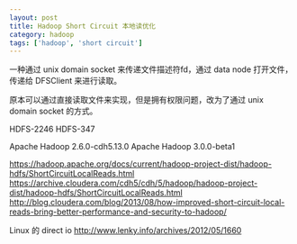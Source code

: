 ```yaml
---
layout: post
title: Hadoop Short Circuit 本地读优化
category: hadoop
tags: ['hadoop', 'short circuit']
---
```


一种通过 unix domain socket 来传递文件描述符fd，通过 data node 打开文件，传递给 DFSClient 来进行读取。

原本可以通过直接读取文件来实现，但是拥有权限问题，改为了通过 unix domain socket 的方式。

HDFS-2246
HDFS-347

Apache Hadoop 2.6.0-cdh5.13.0
Apache Hadoop 3.0.0-beta1


https://hadoop.apache.org/docs/current/hadoop-project-dist/hadoop-hdfs/ShortCircuitLocalReads.html
https://archive.cloudera.com/cdh5/cdh/5/hadoop/hadoop-project-dist/hadoop-hdfs/ShortCircuitLocalReads.html
http://blog.cloudera.com/blog/2013/08/how-improved-short-circuit-local-reads-bring-better-performance-and-security-to-hadoop/


Linux 的 direct io
http://www.lenky.info/archives/2012/05/1660

